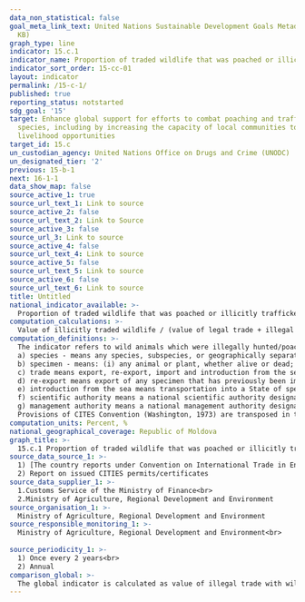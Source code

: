```yaml
---
data_non_statistical: false
goal_meta_link_text: United Nations Sustainable Development Goals Metadata (PDF 211
  KB)
graph_type: line
indicator: 15.c.1
indicator_name: Proportion of traded wildlife that was poached or illicitly trafficked
indicator_sort_order: 15-cc-01
layout: indicator
permalink: /15-c-1/
published: true
reporting_status: notstarted
sdg_goal: '15'
target: Enhance global support for efforts to combat poaching and trafficking of protected
  species, including by increasing the capacity of local communities to pursue sustainable
  livelihood opportunities
target_id: 15.c
un_custodian_agency: United Nations Office on Drugs and Crime (UNODC)
un_designated_tier: '2'
previous: 15-b-1
next: 16-1-1
data_show_map: false
source_active_1: true
source_url_text_1: Link to source
source_active_2: false
source_url_text_2: Link to Source
source_active_3: false
source_url_3: Link to source
source_active_4: false
source_url_text_4: Link to source
source_active_5: false
source_url_text_5: Link to source
source_active_6: false
source_url_text_6: Link to source
title: Untitled
national_indicator_available: >-
  Proportion of traded wildlife that was poached or illicitly trafficked
computation_calculations: >-
  Value of illicitly traded wildlife / (value of legal trade + illegal trade) 
computation_definitions: >-
  The indicator refers to wild animals which were illegally hunted/poached and trafficked through smuggling. The indicator is under the scope of the Convention on International Trade in Endangered Species of Wild Fauna and Flora (in force for the Republic of Moldova since 27.06.2001), which uses the following terms:<br> 
  a) species - means any species, subspecies, or geographically separate population thereof;<br> 
  b) specimen - means: (i) any animal or plant, whether alive or dead;  (ii) in the case of an animal: for species included in Appendices I and II, any readily recognizable part or derivative thereof; and for species included in Appendix III, any readily recognizable part or derivative thereof specified in Appendix III in relation to the species; and (iii) in the case of a plant: for species included in Appendix I, any readily recognizable part or derivative thereof; and for species included in Appendices II and III, any readily recognizable part or derivative thereof specified in Appendices II and III in relation to the species;<br> 
  c) trade means export, re-export, import and introduction from the sea;<br> 
  d) re-export means export of any specimen that has previously been imported; <br> 
  e) introduction from the sea means transportation into a State of specimens of any species which were taken in the marine environment not under the jurisdiction of any State; <br> 
  f) scientific authority means a national scientific authority designated in accordance with Article IX; <br> 
  g) management authority means a national management authority designated in accordance with Article IX;<br> 
  Provisions of CITES Convention (Washington, 1973) are transposed in the national policy of the Republic of Moldova, as follows - Law on Vegetal Kingdom No. 239/2007;
computation_units: Percent, %
national_geographical_coverage: Republic of Moldova
graph_title: >-
  15.c.1 Proportion of traded wildlife that was poached or illicitly trafficked  
source_data_source_1: >-
  1) [The country reports under Convention on International Trade in Endangered Species of Wild Fauna and Flora](https://www.cites.org/eng/cms/index.php/component/cp/country/MD/national-reports) <br> 
  2) Report on issued CITIES permits/certificates 
source_data_supplier_1: >-
  1.Customs Service of the Ministry of Finance<br> 
  2.Ministry of Agriculture, Regional Development and Environment
source_organisation_1: >-
  Ministry of Agriculture, Regional Development and Environment
source_responsible_monitoring_1: >-
  Ministry of Agriculture, Regional Development and Environment<br> 
  
source_periodicity_1: >-
  1) Once every 2 years<br> 
  2) Annual
comparison_global: >-
  The global indicator is calculated as value of illegal trade with wildlife / (value of legal trade + illegal trade), while the national indicator is calculated as a proportion of illegal cases detected/counteracted in relation to the number of provided CITES permits 
---
```

